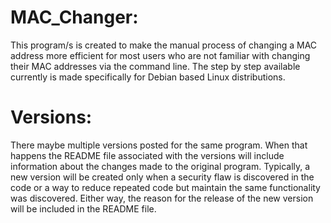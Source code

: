 # MAC_Changer:

This program/s is created to make the manual process of changing a MAC address more efficient for most users who are not
familiar with changing their MAC addresses via the command line. The step by step available currently is made specifically 
for Debian based Linux distributions. 

# Versions:

There maybe multiple versions posted for the same program. When that happens the README file associated with the versions
will include information about the changes made to the original program. Typically, a new version will be created only when 
a security flaw is discovered in the code or a way to reduce repeated code but maintain the same functionality was discovered. 
Either way, the reason for the release of the new version will be included in the README file.

